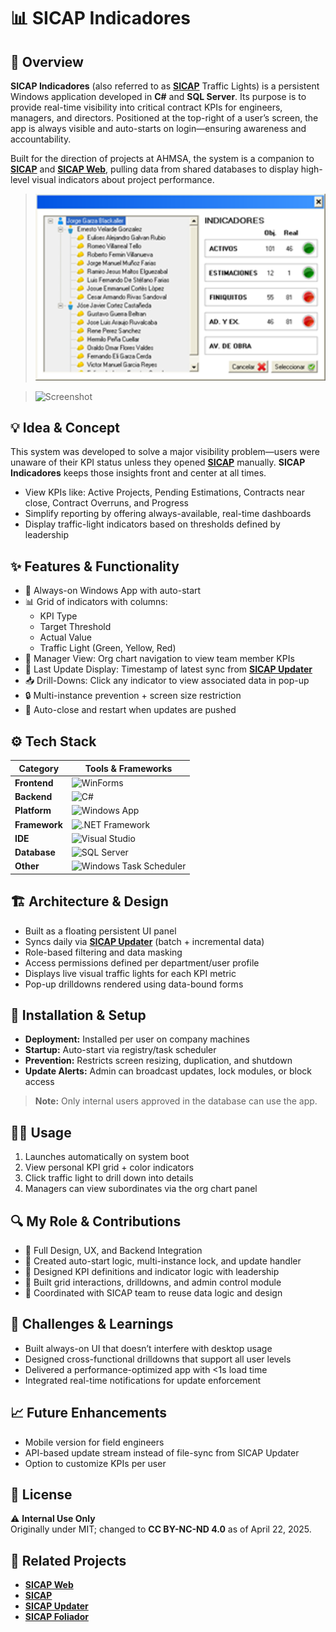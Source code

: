 # 📊 SICAP Indicadores

## 🧭 Overview
**SICAP Indicadores** (also referred to as **[SICAP](https://github.com/HermiloOrtega/SICAP)** Traffic Lights) is a persistent Windows application developed in **C#** and **SQL Server**. Its purpose is to provide real-time visibility into critical contract KPIs for engineers, managers, and directors. Positioned at the top-right of a user’s screen, the app is always visible and auto-starts on login—ensuring awareness and accountability.

Built for the direction of projects at AHMSA, the system is a companion to **[SICAP](https://github.com/HermiloOrtega/SICAP)** and **[SICAP Web](https://github.com/HermiloOrtega/SICAP-Web)**, pulling data from shared databases to display high-level visual indicators about project performance.

> ![Screenshot](./assets/4.png)

> ![Screenshot](./assets/1.png)

## 💡 Idea & Concept
This system was developed to solve a major visibility problem—users were unaware of their KPI status unless they opened **[SICAP](https://github.com/HermiloOrtega/SICAP)** manually. **SICAP Indicadores** keeps those insights front and center at all times.

- View KPIs like: Active Projects, Pending Estimations, Contracts near close, Contract Overruns, and Progress
- Simplify reporting by offering always-available, real-time dashboards
- Display traffic-light indicators based on thresholds defined by leadership

## ✨ Features & Functionality
- 📌 Always-on Windows App with auto-start
- 📊 Grid of indicators with columns:
  - KPI Type
  - Target Threshold
  - Actual Value
  - Traffic Light (Green, Yellow, Red)
- 🧭 Manager View: Org chart navigation to view team member KPIs
- 📅 Last Update Display: Timestamp of latest sync from **[SICAP Updater](https://github.com/HermiloOrtega/SICAP-Web-Updates)**
- 📥 Drill-Downs: Click any indicator to view associated data in pop-up
- 🔒 Multi-instance prevention + screen size restriction
- 🧪 Auto-close and restart when updates are pushed

## ⚙️ Tech Stack
| Category                | Tools & Frameworks |
|-------------------------|--------------------|
| **Frontend**            | ![WinForms](https://img.shields.io/badge/WinForms-512BD4?logo=.net&logoColor=white&style=for-the-badge) |
| **Backend**             | ![C#](https://img.shields.io/badge/C%23-239120?logo=c-sharp&logoColor=white&style=for-the-badge) |
| **Platform**            | ![Windows App](https://img.shields.io/badge/Windows%20App-0078D4?logo=windows&logoColor=white&style=for-the-badge) |
| **Framework**           | ![.NET Framework](https://img.shields.io/badge/.NET%20Framework-512BD4?logo=.net&logoColor=white&style=for-the-badge) |
| **IDE**                 | ![Visual Studio](https://img.shields.io/badge/Visual%20Studio-5C2D91?logo=visualstudio&logoColor=white&style=for-the-badge) |
| **Database**            | ![SQL Server](https://img.shields.io/badge/SQL%20Server-CC2927?logo=microsoft-sql-server&logoColor=white&style=for-the-badge) |
| **Other**               | ![Windows Task Scheduler](https://img.shields.io/badge/Windows%20Task%20Scheduler-0078D7?logo=windows&logoColor=white&style=for-the-badge) |

## 🏗 Architecture & Design
- Built as a floating persistent UI panel
- Syncs daily via **[SICAP Updater](https://github.com/HermiloOrtega/SICAP-Web-Updates)** (batch + incremental data)
- Role-based filtering and data masking
- Access permissions defined per department/user profile
- Displays live visual traffic lights for each KPI metric
- Pop-up drilldowns rendered using data-bound forms

## 🚀 Installation & Setup
- **Deployment:** Installed per user on company machines
- **Startup:** Auto-start via registry/task scheduler
- **Prevention:** Restricts screen resizing, duplication, and shutdown
- **Update Alerts:** Admin can broadcast updates, lock modules, or block access

> **Note:** Only internal users approved in the database can use the app.

## 🧑‍💻 Usage
1. Launches automatically on system boot
2. View personal KPI grid + color indicators
3. Click traffic light to drill down into details
4. Managers can view subordinates via the org chart panel

## 🔍 My Role & Contributions
- 💼 Full Design, UX, and Backend Integration
- 🔧 Created auto-start logic, multi-instance lock, and update handler
- 🧠 Designed KPI definitions and indicator logic with leadership
- 🧾 Built grid interactions, drilldowns, and admin control module
- 🤝 Coordinated with SICAP team to reuse data logic and design

## 🧗 Challenges & Learnings
- Built always-on UI that doesn’t interfere with desktop usage
- Designed cross-functional drilldowns that support all user levels
- Delivered a performance-optimized app with <1s load time
- Integrated real-time notifications for update enforcement

## 📈 Future Enhancements
- Mobile version for field engineers
- API-based update stream instead of file-sync from SICAP Updater
- Option to customize KPIs per user

## 🪪 License
⚠️ **Internal Use Only**  
Originally under MIT; changed to **CC BY-NC-ND 4.0** as of April 22, 2025.

## 🔗 Related Projects
- **[SICAP Web](https://github.com/HermiloOrtega/SICAP-Web)**
- **[SICAP](https://github.com/HermiloOrtega/SICAP)**
- **[SICAP Updater](https://github.com/HermiloOrtega/SICAP-Web-Updates)**
- **[SICAP Foliador](https://github.com/HermiloOrtega/SICAP-Folio-Manager)**
